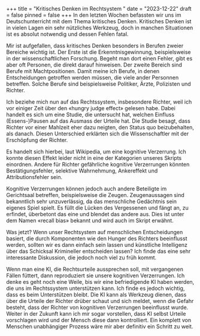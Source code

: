 +++
title = "Kritisches Denken im Rechtsystem "
date = "2023-12-22"
draft = false
pinned = false
+++
In den letzten Wochen befassten wir uns im Deutschunterricht mit dem Thema kritisches Denken. Kritisches Denken ist in vielen Lagen ein sehr nützliches Werkzeug, doch in manchen Situationen ist es absolut notwendig und dessen Fehlen fatal.

Mir ist aufgefallen, dass kritisches Denken besonders in Berufen zweier Bereiche wichtig ist. Der Erste ist die Erkenntnisgewinnung, beispielsweise in der wissenschaftlichen Forschung. Begeht man dort einen Fehler, gibt es aber oft Personen, die direkt darauf hinweisen. Der zweite Bereich sind Berufe mit Machtpositionen. Damit meine ich Berufe, in denen Entscheidungen getroffen werden müssen, die viele ander Personnen betreffen. Solche Berufe sind beispielsweise Politiker, Ärzte, Polizisten und Richter.

Ich beziehe mich nun auf das Rechtssystem, insbesondere Richter, weil ich vor einiger Zeit über den «hungry judge effect» gelesen habe. Dabei handelt es sich um eine Studie, die untersucht hat, welchen Einfluss (Essens-)Pausen auf das Ausmass der Urteile hat. Die Studie besagt, dass Richter vor einer Mahlzeit eher dazu neigten, den Status quo beizubehalten, als danach. Diesen Unterschied erklärten sich die Wissenschaftler mit der Erschöpfung der Richter.

Es handelt sich hierbei, laut Wikipedia, um eine kognitive Verzerrung. Ich konnte diesen Effekt leider nicht in eine der Kategorien unseres Skripts einordnen.
Andere für Richter gefährliche kognitive Verzerrungen könnten Bestätigungsfehler, selektive Wahrnehmung, Ankereffekt und Attributionsfehler sein. 

Kognitive Verzerrungen können jedoch auch andere Beteiligte im Gerichtsaal betreffen, beispielsweise die Zeugen. Zeugenaussagen sind bekanntlich sehr unzuverlässig, da das menschliche Gedächtnis sein eigenes Spiel spielt. Es füllt die Lücken des Vergessenen und fängt an, zu erfindet, überbetont das eine und blendet das andere aus. Dies ist unter dem Namen «recall bias» bekannt und wird auch im Skript erwähnt. 

Was jetzt? Wenn unser Rechtsystem auf menschlichen Entscheidungen basiert, die durch Komponenten wie den Hunger des Richters beeinflusst werden, sollten wir es dann einfach sein lassen und künstliche Intelligenz über das Schicksal Krimineller entscheiden lassen?
Ich finde das eine sehr interessante Diskussion, die jedoch noch viel zu früh kommt. 

Wenn man eine KI, die Rechtsurteile aussprechen soll, mit vergangenen Fällen füttert, dann reproduziert sie unsere kognitiven Verzerrungen. Ich denke es geht noch eine Weile, bis wir eine befriedigende KI haben werden, die uns im Rechtssystem unterstützen kann. 
Ich finde es jedoch wichtig, dass es beim Unterstützen bleibt. Die KI kann als Werkzeug dienen, dass über die Urteile der Richter drüber schaut und sich meldet, wenn die Gefahr besteht, dass der Richter von kognitiven Verzerrungen beeinflusst wurde. Weiter in der Zukunft kann ich mir sogar vorstellen, dass KI selbst Urteile vorschlagen wird und der Mensch diese dann kontrolliert. Ein komplett von Menschen unabhängiger Prozess wäre mir aber definitiv ein Schritt zu weit.
